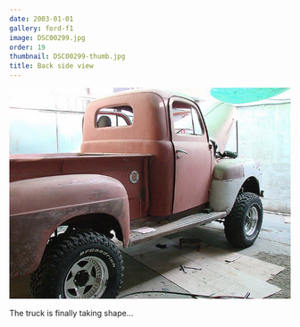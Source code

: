 ```yaml
---
date: 2003-01-01
gallery: ford-f1
image: DSC00299.jpg
order: 19
thumbnail: DSC00299-thumb.jpg
title: Back side view
---
```


![Back side view](./DSC00299.jpg)

The truck is finally taking shape...